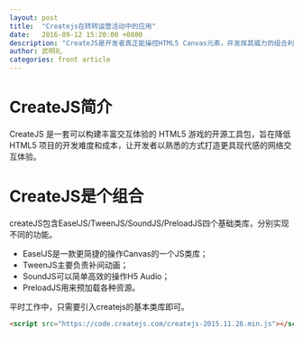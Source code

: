 ```yaml
---
layout: post
title:  "Createjs在转转运营活动中的应用"
date:   2016-09-12 15:20:00 +0800
description: "CreateJS是开发者真正能操控HTML5 Canvas元素，并发挥其威力的组合利器。利用CreateJS，可以做出一些酷炫爽的动效，提升运营活动用户活跃度，从而达到超出预期的效果。"
author: 武明礼
categories: front article
---
```

# CreateJS简介
CreateJS 是一套可以构建丰富交互体验的 HTML5 游戏的开源工具包，旨在降低 HTML5 项目的开发难度和成本，让开发者以熟悉的方式打造更具现代感的网络交互体验。

# CreateJS是个组合
createJS包含EaselJS/TweenJS/SoundJS/PreloadJS四个基础类库，分别实现不同的功能。

* EaselJS是一款更简捷的操作Canvas的一个JS类库；
* TweenJS主要负责补间动画；
* SoundJS可以简单高效的操作H5 Audio；
* PreloadJS用来预加载各种资源。

平时工作中，只需要引入createjs的基本类库即可。

```html
<script src="https://code.createjs.com/createjs-2015.11.26.min.js"></script>
```


